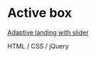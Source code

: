 # Active box

[Adaptive landing with slider](https://darnelo-inc.github.io/active-box/)

HTML /
CSS /
jQuery
